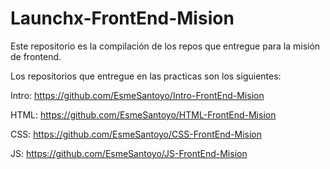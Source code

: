 # Launchx-FrontEnd-Mision
 
 Este repositorio es la compilación de los repos que entregue para la misión de frontend.
 
 Los repositorios que entregue en las practicas son los siguientes:
 
Intro: https://github.com/EsmeSantoyo/Intro-FrontEnd-Mision

HTML: https://github.com/EsmeSantoyo/HTML-FrontEnd-Mision

CSS: https://github.com/EsmeSantoyo/CSS-FrontEnd-Mision

JS: https://github.com/EsmeSantoyo/JS-FrontEnd-Mision
